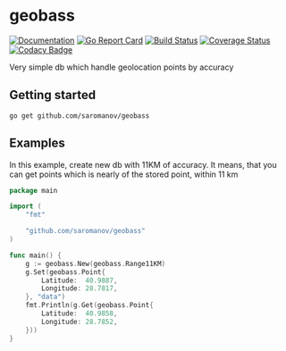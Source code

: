 # geobass
[![Documentation](https://godoc.org/github.com/saromanov/geobass?status.svg)](http://godoc.org/github.com/saromanov/geobass)
[![Go Report Card](https://goreportcard.com/badge/github.com/saromanov/geobass)](https://goreportcard.com/report/github.com/saromanov/geobass)
[![Build Status](https://travis-ci.org/saromanov/geobass.svg?branch=master)](https://travis-ci.org/saromanov/geobass)
[![Coverage Status](https://coveralls.io/repos/github/saromanov/geobass/badge.svg?branch=master)](https://coveralls.io/github/saromanov/geobass?branch=master)
[![Codacy Badge](https://api.codacy.com/project/badge/Grade/e88a9cb5910743cc829930720195264a)](https://www.codacy.com/app/saromanov/geobass?utm_source=github.com&amp;utm_medium=referral&amp;utm_content=saromanov/geobass&amp;utm_campaign=Badge_Grade)

Very simple db which handle geolocation points by accuracy

## Getting started

```
go get github.com/saromanov/geobass
```

## Examples

In this example, create new db with 11KM of accuracy. It means, that you can
get points which is nearly of the stored point, within 11 km
```go
package main

import (
	"fmt"

	"github.com/saromanov/geobass"
)

func main() {
	g := geobass.New(geobass.Range11KM)
	g.Set(geobass.Point{
		Latitude:  40.9887,
		Longitude: 28.7817,
	}, "data")
	fmt.Println(g.Get(geobass.Point{
		Latitude:  40.9858,
		Longitude: 28.7852,
	}))
}
```